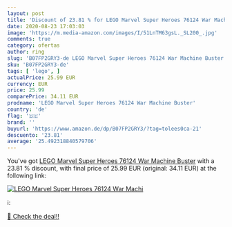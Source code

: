 ```yaml
---
layout: post
title: 'Discount of 23.81 % for LEGO Marvel Super Heroes 76124 War Machi'
date: 2020-08-23 17:03:03
image: 'https://m.media-amazon.com/images/I/51LnTM63gsL._SL200_.jpg'
comments: true
category: ofertas
author: ring
slug: 'B07FP2GRY3-de LEGO Marvel Super Heroes 76124 War Machine Buster'
sku: 'B07FP2GRY3-de'
tags: [ 'lego', ]
actualPrice: 25.99 EUR
currency: EUR
price: 25.99
comparePrice: 34.11 EUR
prodname: 'LEGO Marvel Super Heroes 76124 War Machine Buster'
country: 'de'
flag: '🇩🇪'
brand: ''
buyurl: 'https://www.amazon.de/dp/B07FP2GRY3/?tag=tolees0ca-21'
descuento: '23.81'
average: '25.492318840579706'
---
```


You've got [LEGO Marvel Super Heroes 76124 War Machine Buster](https://www.amazon.de/dp/B07FP2GRY3/?tag=tolees0ca-21) with a  23.81 % discount, with final price of 25.99 EUR (original: 34.11 EUR) at the following link:

[![LEGO Marvel Super Heroes 76124 War Machi](https://m.media-amazon.com/images/I/51LnTM63gsL._SL200_.jpg)](https://www.amazon.de/dp/B07FP2GRY3/?tag=tolees0ca-21)

ℹ️:


[🛒 Check the deal!!](https://www.amazon.de/dp/B07FP2GRY3/?tag=tolees0ca-21)
